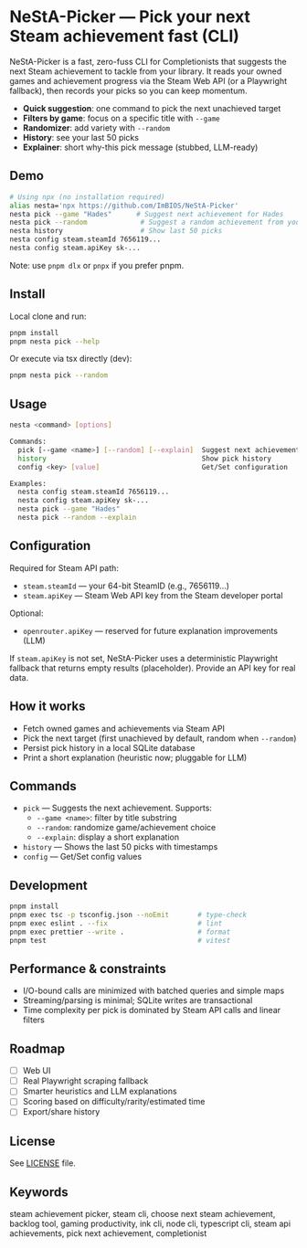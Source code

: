 # NeStA-Picker — Pick your next Steam achievement fast (CLI)

NeStA-Picker is a fast, zero-fuss CLI for Completionists that suggests the next Steam achievement to tackle from your library. It reads your owned games and achievement progress via the Steam Web API (or a Playwright fallback), then records your picks so you can keep momentum.

- **Quick suggestion**: one command to pick the next unachieved target
- **Filters by game**: focus on a specific title with `--game`
- **Randomizer**: add variety with `--random`
- **History**: see your last 50 picks
- **Explainer**: short why-this pick message (stubbed, LLM-ready)

## Demo

```bash
# Using npx (no installation required)
alias nesta='npx https://github.com/ImBIOS/NeStA-Picker'
nesta pick --game "Hades"      # Suggest next achievement for Hades
nesta pick --random             # Suggest a random achievement from your library
nesta history                   # Show last 50 picks
nesta config steam.steamId 7656119...
nesta config steam.apiKey sk-...
```

Note: use `pnpm dlx` or `pnpx` if you prefer pnpm.

## Install

Local clone and run:

```bash
pnpm install
pnpm nesta pick --help
```

Or execute via tsx directly (dev):

```bash
pnpm nesta pick --random
```

## Usage

```bash
nesta <command> [options]

Commands:
  pick [--game <name>] [--random] [--explain]  Suggest next achievement
  history                                      Show pick history
  config <key> [value]                         Get/Set configuration

Examples:
  nesta config steam.steamId 7656119...
  nesta config steam.apiKey sk-...
  nesta pick --game "Hades"
  nesta pick --random --explain
```

## Configuration

Required for Steam API path:

- `steam.steamId` — your 64-bit SteamID (e.g., 7656119...)
- `steam.apiKey` — Steam Web API key from the Steam developer portal

Optional:

- `openrouter.apiKey` — reserved for future explanation improvements (LLM)

If `steam.apiKey` is not set, NeStA-Picker uses a deterministic Playwright fallback that returns empty results (placeholder). Provide an API key for real data.

## How it works

- Fetch owned games and achievements via Steam API
- Pick the next target (first unachieved by default, random when `--random`)
- Persist pick history in a local SQLite database
- Print a short explanation (heuristic now; pluggable for LLM)

## Commands

- `pick` — Suggests the next achievement. Supports:
  - `--game <name>`: filter by title substring
  - `--random`: randomize game/achievement choice
  - `--explain`: display a short explanation
- `history` — Shows the last 50 picks with timestamps
- `config` — Get/Set config values

## Development

```bash
pnpm install
pnpm exec tsc -p tsconfig.json --noEmit       # type-check
pnpm exec eslint . --fix                      # lint
pnpm exec prettier --write .                  # format
pnpm test                                     # vitest
```

## Performance & constraints

- I/O-bound calls are minimized with batched queries and simple maps
- Streaming/parsing is minimal; SQLite writes are transactional
- Time complexity per pick is dominated by Steam API calls and linear filters

## Roadmap

- [ ] Web UI
- [ ] Real Playwright scraping fallback
- [ ] Smarter heuristics and LLM explanations
- [ ] Scoring based on difficulty/rarity/estimated time
- [ ] Export/share history

## License

See [LICENSE](LICENSE) file.

## Keywords

steam achievement picker, steam cli, choose next steam achievement, backlog tool, gaming productivity, ink cli, node cli, typescript cli, steam api achievements, pick next achievement, completionist

